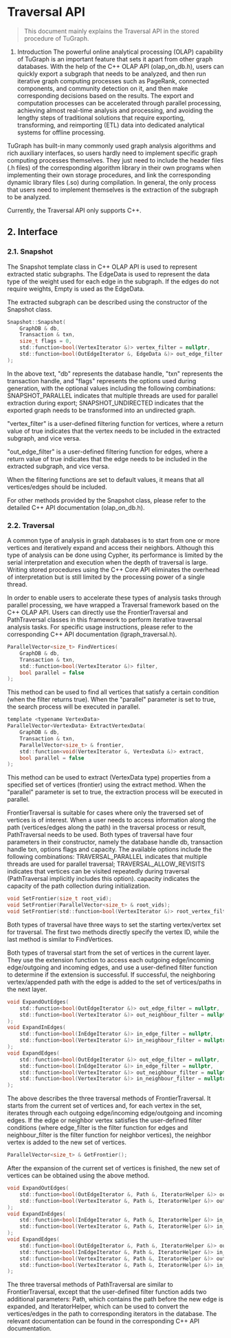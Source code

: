# Traversal API

> This document mainly explains the Traversal API in the stored procedure of TuGraph.

1. Introduction
The powerful online analytical processing (OLAP) capability of TuGraph is an important feature that sets it apart from other graph databases. With the help of the C++ OLAP API (olap_on_db.h), users can quickly export a subgraph that needs to be analyzed, and then run iterative graph computing processes such as PageRank, connected components, and community detection on it, and then make corresponding decisions based on the results. The export and computation processes can be accelerated through parallel processing, achieving almost real-time analysis and processing, and avoiding the lengthy steps of traditional solutions that require exporting, transforming, and reimporting (ETL) data into dedicated analytical systems for offline processing.

TuGraph has built-in many commonly used graph analysis algorithms and rich auxiliary interfaces, so users hardly need to implement specific graph computing processes themselves. They just need to include the header files (.h files) of the corresponding algorithm library in their own programs when implementing their own storage procedures, and link the corresponding dynamic library files (.so) during compilation. In general, the only process that users need to implement themselves is the extraction of the subgraph to be analyzed.

Currently, the Traversal API only supports C++.

## 2. Interface

### 2.1. Snapshot

The Snapshot template class in C++ OLAP API is used to represent extracted static subgraphs. The EdgeData is used to represent the data type of the weight used for each edge in the subgraph. If the edges do not require weights, Empty is used as the EdgeData.

The extracted subgraph can be described using the constructor of the Snapshot class.

```c
Snapshot::Snapshot(
    GraphDB & db,
    Transaction & txn,
    size_t flags = 0,
    std::function<bool(VertexIterator &)> vertex_filter = nullptr,
    std::function<bool(OutEdgeIterator &, EdgeData &)> out_edge_filter = nullptr
);
```

In the above text, "db" represents the database handle, "txn" represents the transaction handle, and "flags" represents the options used during generation, with the optional values including the following combinations: SNAPSHOT_PARALLEL indicates that multiple threads are used for parallel extraction during export; SNAPSHOT_UNDIRECTED indicates that the exported graph needs to be transformed into an undirected graph.

"vertex_filter" is a user-defined filtering function for vertices, where a return value of true indicates that the vertex needs to be included in the extracted subgraph, and vice versa.

"out_edge_filter" is a user-defined filtering function for edges, where a return value of true indicates that the edge needs to be included in the extracted subgraph, and vice versa.

When the filtering functions are set to default values, it means that all vertices/edges should be included.

For other methods provided by the Snapshot class, please refer to the detailed C++ API documentation (olap_on_db.h).

### 2.2. Traversal

A common type of analysis in graph databases is to start from one or more vertices and iteratively expand and access their neighbors. Although this type of analysis can be done using Cypher, its performance is limited by the serial interpretation and execution when the depth of traversal is large. Writing stored procedures using the C++ Core API eliminates the overhead of interpretation but is still limited by the processing power of a single thread.

In order to enable users to accelerate these types of analysis tasks through parallel processing, we have wrapped a Traversal framework based on the C++ OLAP API. Users can directly use the FrontierTraversal and PathTraversal classes in this framework to perform iterative traversal analysis tasks. For specific usage instructions, please refer to the corresponding C++ API documentation (lgraph_traversal.h).

```c
ParallelVector<size_t> FindVertices(
    GraphDB & db,
    Transaction & txn,
    std::function<bool(VertexIterator &)> filter,
    bool parallel = false
);
```

This method can be used to find all vertices that satisfy a certain condition (when the filter returns true). When the "parallel" parameter is set to true, the search process will be executed in parallel.

```c
template <typename VertexData>
ParallelVector<VertexData> ExtractVertexData(
    GraphDB & db,
    Transaction & txn,
    ParallelVector<size_t> & frontier,
    std::function<void(VertexIterator &, VertexData &)> extract,
    bool parallel = false
);
```

This method can be used to extract (VertexData type) properties from a specified set of vertices (frontier) using the extract method. When the "parallel" parameter is set to true, the extraction process will be executed in parallel.

FrontierTraversal is suitable for cases where only the traversed set of vertices is of interest. When a user needs to access information along the path (vertices/edges along the path) in the traversal process or result, PathTraversal needs to be used. Both types of traversal have four parameters in their constructor, namely the database handle db, transaction handle txn, options flags and capacity. The available options include the following combinations: TRAVERSAL_PARALLEL indicates that multiple threads are used for parallel traversal; TRAVERSAL_ALLOW_REVISITS indicates that vertices can be visited repeatedly during traversal (PathTraversal implicitly includes this option).
capacity indicates the capacity of the path collection during initialization.

```c
void SetFrontier(size_t root_vid);
void SetFrontier(ParallelVector<size_t> & root_vids);
void SetFrontier(std::function<bool(VertexIterator &)> root_vertex_filter);
```

Both types of traversal have three ways to set the starting vertex/vertex set for traversal. The first two methods directly specify the vertex ID, while the last method is similar to FindVertices.

Both types of traversal start from the set of vertices in the current layer. They use the extension function to access each outgoing edge/incoming edge/outgoing and incoming edges, and use a user-defined filter function to determine if the extension is successful. If successful, the neighboring vertex/appended path with the edge is added to the set of vertices/paths in the next layer.

```c
void ExpandOutEdges(
    std::function<bool(OutEdgeIterator &)> out_edge_filter = nullptr,
    std::function<bool(VertexIterator &)> out_neighbour_filter = nullptr
);
void ExpandInEdges(
    std::function<bool(InEdgeIterator &)> in_edge_filter = nullptr,
    std::function<bool(VertexIterator &)> in_neighbour_filter = nullptr
);
void ExpandEdges(
    std::function<bool(OutEdgeIterator &)> out_edge_filter = nullptr,
    std::function<bool(InEdgeIterator &)> in_edge_filter = nullptr,
    std::function<bool(VertexIterator &)> out_neighbour_filter = nullptr,
    std::function<bool(VertexIterator &)> in_neighbour_filter = nullptr
);
```

The above describes the three traversal methods of FrontierTraversal. It starts from the current set of vertices and, for each vertex in the set, iterates through each outgoing edge/incoming edge/outgoing and incoming edges. If the edge or neighbor vertex satisfies the user-defined filter conditions (where edge_filter is the filter function for edges and neighbour_filter is the filter function for neighbor vertices), the neighbor vertex is added to the new set of vertices.

```c
ParallelVector<size_t> & GetFrontier();
```

After the expansion of the current set of vertices is finished, the new set of vertices can be obtained using the above method.

```c
void ExpandOutEdges(
    std::function<bool(OutEdgeIterator &, Path &, IteratorHelper &)> out_edge_filter = nullptr,
    std::function<bool(VertexIterator &, Path &, IteratorHelper &)> out_neighbour_filter = nullptr
);
void ExpandInEdges(
    std::function<bool(InEdgeIterator &, Path &, IteratorHelper &)> in_edge_filter = nullptr,
    std::function<bool(VertexIterator &, Path &, IteratorHelper &)> in_neighbour_filter = nullptr
);
void ExpandEdges(
    std::function<bool(OutEdgeIterator &, Path &, IteratorHelper &)> out_edge_filter = nullptr,
    std::function<bool(InEdgeIterator &, Path &, IteratorHelper &)> in_edge_filter = nullptr,
    std::function<bool(VertexIterator &, Path &, IteratorHelper &)> out_neighbour_filter = nullptr,
    std::function<bool(VertexIterator &, Path &, IteratorHelper &)> in_neighbour_filter = nullptr
);
```

The three traversal methods of PathTraversal are similar to FrontierTraversal, except that the user-defined filter function adds two additional parameters: Path, which contains the path before the new edge is expanded, and IteratorHelper, which can be used to convert the vertices/edges in the path to corresponding iterators in the database. The relevant documentation can be found in the corresponding C++ API documentation.